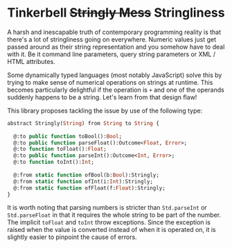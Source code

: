 # Tinkerbell ~~Stringly Mess~~ Stringliness

A harsh and inescapable truth of contemporary programming reality is that there's a lot of stringliness going on everywhere. Numeric values just get passed around as their string representation and you somehow have to deal with it. Be it command line parameters, query string parameters or XML / HTML attributes. 

Some dynamically typed languages (most notably JavaScript) solve this by trying to make sense of numerical operations on strings at runtime. This becomes particularly delightful if the operation is `+` and one of the operands suddenly happens to be a string. Let's learn from that design flaw!

This library proposes tackling the issue by use of the following type:
  
```haxe
abstract Stringly(String) from String to String {
  
  @:to public function toBool():Bool;
  @:to public function parseFloat():Outcome<Float, Error>;  
  @:to function toFloat():Float;
  @:to public function parseInt():Outcome<Int, Error>;
  @:to function toInt():Int;
      
  @:from static function ofBool(b:Bool):Stringly;
  @:from static function ofInt(i:Int):Stringly;
  @:from static function ofFloat(f:Float):Stringly;
}  
```

It is worth noting that parsing numbers is stricter than `Std.parseInt` or `Std.parseFloat` in that it requires the whole string to be part of the number. The implicit `toFloat` and `toInt` throw exceptions. Since the exception is raised when the value is converted instead of when it is operated on, it is slightly easier to pinpoint the cause of errors.


